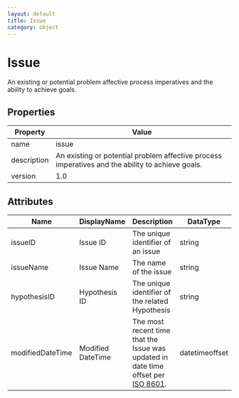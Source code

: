 ```yaml
---
layout: default
title: Issue 
category: object
---
```


# Issue

An existing or potential problem affective process imperatives and the ability to achieve goals.

## Properties

| Property    | Value                                                        |
| ----------- | ------------------------------------------------------------ |
| name        | issue                                                        |
| description | An existing or potential problem affective process imperatives and the ability to achieve goals. |
| version     | 1.0                                                          |

## Attributes 

| Name      | DisplayName | Description                       | DataType | Required? | isNullable |
| --------- | ----------- | --------------------------------- | -------- | --------- | ---------- |
| issueID   | Issue ID    | The unique identifier of an issue | string   | yes       | false      |
| issueName | Issue Name  | The name of the issue             | string   | yes       | false      |
| hypothesisID | Hypothesis ID | The unique identifier of the related Hypothesis | string | yes | false |
| modifiedDateTime| Modified DateTime | The most recent time that the Issue was updated in date time offset per [ISO 8601](https://www.wikipedia.org/wiki/ISO_8601).      | datetimeoffset | no      | true   |



